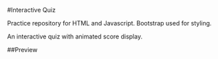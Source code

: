 #Interactive Quiz

Practice repository for HTML and Javascript. Bootstrap used for styling.

An interactive quiz with animated score display.

##Preview

